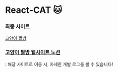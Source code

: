 # React-CAT :cat:

### 최종 사이트 
[고양이 짤방](https://dobyming.github.io/React-CAT/)

### [고양이 짤방 웹사이트 노션](https://reinvented-specialist-02e.notion.site/d8b1a8b4f1ed4d1c92246124f7c6a6be)
: 해당 사이트로 이동 시, 자세한 개발 로그를 볼 수 있습니다!
